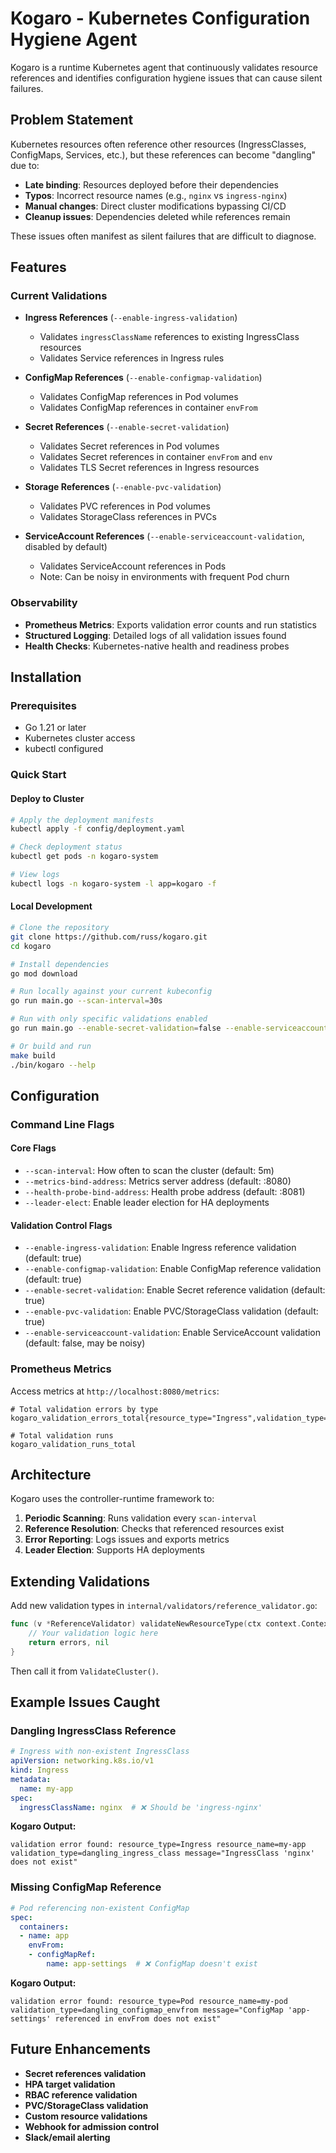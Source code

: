 # Kogaro - Kubernetes Configuration Hygiene Agent

Kogaro is a runtime Kubernetes agent that continuously validates resource references and identifies configuration hygiene issues that can cause silent failures.

## Problem Statement

Kubernetes resources often reference other resources (IngressClasses, ConfigMaps, Services, etc.), but these references can become "dangling" due to:

- **Late binding**: Resources deployed before their dependencies
- **Typos**: Incorrect resource names (e.g., `nginx` vs `ingress-nginx`) 
- **Manual changes**: Direct cluster modifications bypassing CI/CD
- **Cleanup issues**: Dependencies deleted while references remain

These issues often manifest as silent failures that are difficult to diagnose.

## Features

### Current Validations

- **Ingress References** (`--enable-ingress-validation`)
  - Validates `ingressClassName` references to existing IngressClass resources
  - Validates Service references in Ingress rules

- **ConfigMap References** (`--enable-configmap-validation`)
  - Validates ConfigMap references in Pod volumes
  - Validates ConfigMap references in container `envFrom`

- **Secret References** (`--enable-secret-validation`)
  - Validates Secret references in Pod volumes
  - Validates Secret references in container `envFrom` and `env`
  - Validates TLS Secret references in Ingress resources

- **Storage References** (`--enable-pvc-validation`)
  - Validates PVC references in Pod volumes
  - Validates StorageClass references in PVCs

- **ServiceAccount References** (`--enable-serviceaccount-validation`, disabled by default)
  - Validates ServiceAccount references in Pods
  - Note: Can be noisy in environments with frequent Pod churn

### Observability

- **Prometheus Metrics**: Exports validation error counts and run statistics
- **Structured Logging**: Detailed logs of all validation issues found
- **Health Checks**: Kubernetes-native health and readiness probes

## Installation

### Prerequisites

- Go 1.21 or later
- Kubernetes cluster access
- kubectl configured

### Quick Start

#### Deploy to Cluster

```bash
# Apply the deployment manifests
kubectl apply -f config/deployment.yaml

# Check deployment status
kubectl get pods -n kogaro-system

# View logs
kubectl logs -n kogaro-system -l app=kogaro -f
```

#### Local Development

```bash
# Clone the repository
git clone https://github.com/russ/kogaro.git
cd kogaro

# Install dependencies
go mod download

# Run locally against your current kubeconfig
go run main.go --scan-interval=30s

# Run with only specific validations enabled
go run main.go --enable-secret-validation=false --enable-serviceaccount-validation=true

# Or build and run
make build
./bin/kogaro --help
```

## Configuration

### Command Line Flags

#### Core Flags
- `--scan-interval`: How often to scan the cluster (default: 5m)
- `--metrics-bind-address`: Metrics server address (default: :8080)
- `--health-probe-bind-address`: Health probe address (default: :8081)
- `--leader-elect`: Enable leader election for HA deployments

#### Validation Control Flags
- `--enable-ingress-validation`: Enable Ingress reference validation (default: true)
- `--enable-configmap-validation`: Enable ConfigMap reference validation (default: true)
- `--enable-secret-validation`: Enable Secret reference validation (default: true)
- `--enable-pvc-validation`: Enable PVC/StorageClass validation (default: true)
- `--enable-serviceaccount-validation`: Enable ServiceAccount validation (default: false, may be noisy)

### Prometheus Metrics

Access metrics at `http://localhost:8080/metrics`:

```
# Total validation errors by type
kogaro_validation_errors_total{resource_type="Ingress",validation_type="dangling_ingress_class",namespace="default"}

# Total validation runs
kogaro_validation_runs_total
```

## Architecture

Kogaro uses the controller-runtime framework to:

1. **Periodic Scanning**: Runs validation every `scan-interval`
2. **Reference Resolution**: Checks that referenced resources exist
3. **Error Reporting**: Logs issues and exports metrics
4. **Leader Election**: Supports HA deployments

## Extending Validations

Add new validation types in `internal/validators/reference_validator.go`:

```go
func (v *ReferenceValidator) validateNewResourceType(ctx context.Context) ([]ValidationError, error) {
    // Your validation logic here
    return errors, nil
}
```

Then call it from `ValidateCluster()`.

## Example Issues Caught

### Dangling IngressClass Reference
```yaml
# Ingress with non-existent IngressClass
apiVersion: networking.k8s.io/v1
kind: Ingress
metadata:
  name: my-app
spec:
  ingressClassName: nginx  # ❌ Should be 'ingress-nginx'
```

**Kogaro Output:**
```
validation error found: resource_type=Ingress resource_name=my-app validation_type=dangling_ingress_class message="IngressClass 'nginx' does not exist"
```

### Missing ConfigMap Reference
```yaml
# Pod referencing non-existent ConfigMap
spec:
  containers:
  - name: app
    envFrom:
    - configMapRef:
        name: app-settings  # ❌ ConfigMap doesn't exist
```

**Kogaro Output:**
```
validation error found: resource_type=Pod resource_name=my-pod validation_type=dangling_configmap_envfrom message="ConfigMap 'app-settings' referenced in envFrom does not exist"
```

## Future Enhancements

- **Secret references validation**
- **HPA target validation** 
- **RBAC reference validation**
- **PVC/StorageClass validation**
- **Custom resource validations**
- **Webhook for admission control**
- **Slack/email alerting**
